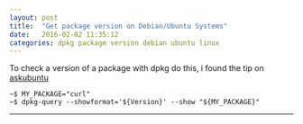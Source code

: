 ```yaml
---
layout: post
title:  "Get package version on Debian/Ubuntu Systems"
date:   2016-02-02 11:35:12
categories: dpkg package version debian ubuntu linux
---
```


To check a version of a package with dpkg do this,
i found the tip on [askubuntu]

    ~$ MY_PACKAGE="curl"
    ~$ dpkg-query --showformat='${Version}' --show "${MY_PACKAGE}"


---
[askubuntu]: <http://askubuntu.com/questions/15452/how-can-i-find-the-version-number-of-an-installed-package-via-dpkg>
